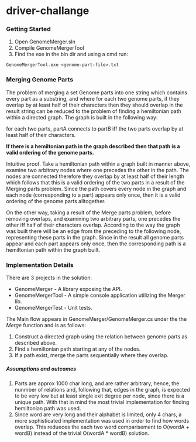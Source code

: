 # driver-challange

### Getting Started
1. Open GenomeMerger.sln
2. Compile GenomeMergerTool
3. Find the exe in the bin dir and using a cmd run: 
```
GenomeMergerTool.exe <genome-part-file>.txt
```

### Merging Genome Parts
The problem of merging a set Genome parts into one string which contains every part as a substring, and where for each two genome parts, if they overlap by at least half of their characters then they should overlap in the result string can be reduced to the problem of finding a hemiltonian path within a directed graph.
The graph is built in the following way: 

for each two parts, partA connects to partB iff the two parts overlap by at least half of their characters.

__If there is a hemiltonian path in the graph described then that path is a valid ordering of the genome parts.__

Intuitive proof. Take a hemiltonian path within a graph built in manner above, examine two arbitrary nodes where one precedes the other in the path. The nodes are connected therefore they overlap by at least half of their length which follows that this is a valid ordering of the two parts in a result of the Merging parts problem. Since the path covers every node in the graph and each node (corresponding to a part) appears only once, then it is a valid ordering of the genome parts alltogether.

On the other way, taking a result of the Merge parts problem, before removing overlaps, and examining two arbitrary parts, one precedes the other iff half of their characters overlap. According to the way the graph was built there will be an edge from the preceding to the following node, representing these parts in the graph. Since in the result all genome parts appear and each part appears only once, then the corresponding path is a hemiltonian path within the graph built.

### Implementation Details
There are 3 projects in the solution:
* GenomeMerger - A library exposing the API.
* GenomeMergerTool - A simple console application utilizing the Merger lib.
* GenomeMergerTest - Unit tests.

The Main flow appears in GenomeMerger/GenomeMerger.cs under the the _Merge_ function and is as follows:
1. Construct a directed graph using the relation between genome parts as described above.
2. Find a hemiltonian path starting at any of the nodes.
3. If a path exist, merge the parts sequentially where they overlap.

##### Assumptions and outcomes 
1. Parts are approx 1000 char long, and are rather arbitrary, hence, the nunmber of relations and, following that, edges in the graph, is expected to be very low but at least single exit degree per node, since there is a unique path. With that in mind the most trivial implementation for finding hemiltonian path was used.
2. Since word are very long and their alphabet is limited, only 4 chars, a more sophisticated implementation was used in order to find how words overlap. This redueces the each two word comparisement to O(wordA + wordB) instead of the trivial O(wordA * wordB) solution.
